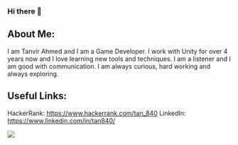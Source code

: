 ### Hi there 👋

## About Me:
I am Tanvir Ahmed and I am a Game Developer. I work with Unity for over 4 years now and I love learning new tools and techniques.
I am a listener and I am good with communication. I am always curious, hard working and always exploring.

## Useful Links:

HackerRank: https://www.hackerrank.com/tan_840
LinkedIn: https://www.linkedin.com/in/tan840/


![](https://user-images.githubusercontent.com/42252274/115584993-0d5bc900-a2ed-11eb-8faa-847bcbfcd626.gif)

